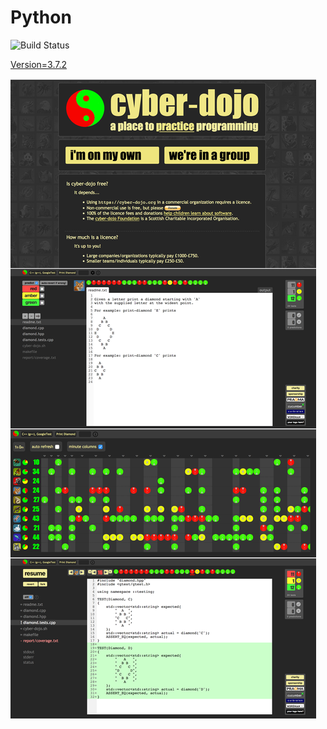 # Python

![Build Status](https://travis-ci.org/cyber-dojo-languages/python.svg?branch=master)

[Version=3.7.2](https://github.com/cyber-dojo-languages/python/blob/master/check_version.sh)

![cyber-dojo.org home page](https://github.com/cyber-dojo/cyber-dojo/blob/master/shared/home_page_snapshot.png)
